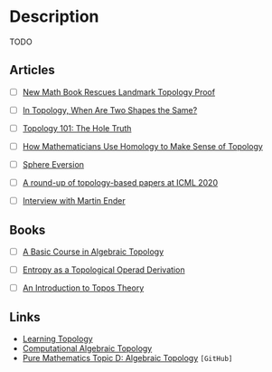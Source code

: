 # Description

TODO


## Articles

- [ ] [New Math Book Rescues Landmark Topology Proof](https://www.quantamagazine.org/new-math-book-rescues-landmark-topology-proof-20210909/)
- [ ] [In Topology, When Are Two Shapes the Same?](https://www.quantamagazine.org/in-topology-when-are-two-shapes-the-same-20210928/)
- [ ] [Topology 101: The Hole Truth](https://www.quantamagazine.org/topology-101-how-mathematicians-study-holes-20210126/)
- [ ] [How Mathematicians Use Homology to Make Sense of Topology](https://www.quantamagazine.org/how-mathematicians-use-homology-to-make-sense-of-topology-20210511/)
- [ ] [Sphere Eversion](https://rreusser.github.io/explorations/sphere-eversion/)
- [ ] [A round-up of topology-based papers at ICML 2020](https://bastian.rieck.me/blog/posts/2020/icml_topology_roundup/)
- [ ] [Interview with Martin Ender](https://esoteric.codes/blog/martin-ender)


## Books

- [ ] [A Basic Course in Algebraic Topology](https://link.springer.com/book/10.1007/978-1-4939-9063-4)
- [ ] [Entropy as a Topological Operad Derivation](https://arxiv.org/abs/2107.09581)
- [ ] [An Introduction to Topos Theory](https://www.fuw.edu.pl/~kostecki/ittt.pdf)


## Links

- [Learning Topology](https://github.com/prathyvsh/learning-topology)
- [Computational Algebraic Topology](http://people.maths.ox.ac.uk/nanda/cat/)
- [Pure Mathematics Topic D: Algebraic Topology](https://github.com/DavidMichaelRoberts/AlgebraicTopology2019) `[GitHub]`
